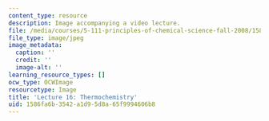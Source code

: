 ```yaml
---
content_type: resource
description: Image accompanying a video lecture.
file: /media/courses/5-111-principles-of-chemical-science-fall-2008/1586fa6b3542a1d95d8a65f9994606b8_16.jpg
file_type: image/jpeg
image_metadata:
  caption: ''
  credit: ''
  image-alt: ''
learning_resource_types: []
ocw_type: OCWImage
resourcetype: Image
title: 'Lecture 16: Thermochemistry'
uid: 1586fa6b-3542-a1d9-5d8a-65f9994606b8
---
```

